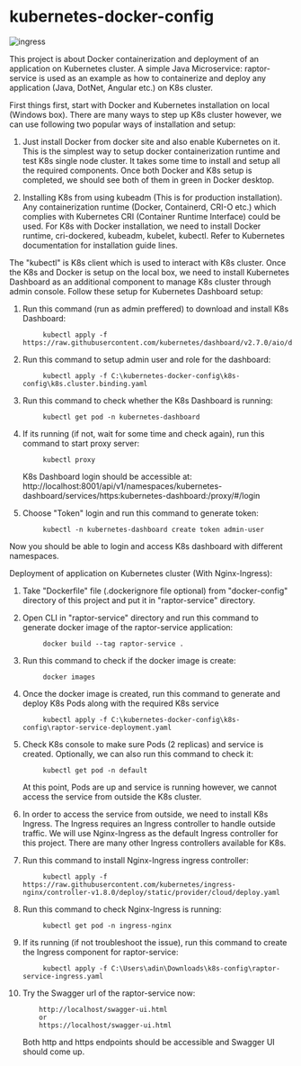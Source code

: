 # kubernetes-docker-config

![ingress](https://github.com/irfan-nagoo/kubernetes-docker-config/assets/96521607/b723ada4-0139-49d7-b223-02153d6d77b0)


This project is about Docker containerization and deployment of an application on Kubernetes cluster. A simple Java Microservice: raptor-service is used as an example as how to containerize and deploy any application (Java, DotNet, Angular etc.) on K8s cluster.


First things first, start with Docker and Kubernetes installation on local (Windows box). There are many ways to step up K8s cluster however, we can use following two popular ways of installation and setup:

1. Just install Docker from docker site and also enable Kubernetes on it. This is the simplest way to setup docker containerization runtime and test K8s single node cluster. It takes some time to install and setup all the required components. Once both Docker and K8s setup is completed, we should see both of them in green in Docker desktop.

2. Installing K8s from using kubeadm (This is for production installation). Any containerization runtime (Docker, Containerd, CRI-O etc.) which complies with Kubernetes CRI (Container Runtime Interface) could be used. For K8s with Docker installation, we need to install Docker runtime, cri-dockered, kubeadm, kubelet, kubectl. Refer to Kubernetes documentation for installation guide lines.

The "kubectl" is K8s client which is used to interact with K8s cluster. Once the K8s and Docker is setup on the local box, we need to install Kubernetes Dashboard as an additional component to manage K8s cluster through admin console. Follow these setup for Kubernetes Dashboard setup:

1. Run this command (run as admin preffered) to download and install K8s Dashboard:
		
			kubectl apply -f https://raw.githubusercontent.com/kubernetes/dashboard/v2.7.0/aio/deploy/recommended.yaml
					
2. Run this command to setup admin user and role for the dashboard:
		
			kubectl apply -f C:\kubernetes-docker-config\k8s-config\k8s.cluster.binding.yaml
					
3. Run this command to check whether the K8s Dashboard is running:
					
			kubectl get pod -n kubernetes-dashboard
					
4. If its running (if not, wait for some time and check again), run this command to start proxy server:
		
			kubectl proxy
					
	K8s Dashboard login should be accessible at: http://localhost:8001/api/v1/namespaces/kubernetes-dashboard/services/https:kubernetes-dashboard:/proxy/#/login

5. Choose "Token" login and run this command to generate token:

			kubectl -n kubernetes-dashboard create token admin-user
					

Now you should be able to login and access K8s dashboard with different namespaces.
				
		
Deployment of application on Kubernetes cluster (With Nginx-Ingress):

1. Take "Dockerfile" file (.dockerignore file optional) from "docker-config" directory of this project and put it in "raptor-service" directory.

2. Open CLI in "raptor-service" directory and run this command to generate docker image of the raptor-service application:
				
            docker build --tag raptor-service .
					
3. Run this command to check if the docker image is create:

		    docker images

4. Once the docker image is created,  run this command to generate and deploy K8s Pods along with the required K8s service

		    kubectl apply -f C:\kubernetes-docker-config\k8s-config\raptor-service-deployment.yaml

5. Check K8s console to make sure Pods (2 replicas) and service is created. Optionally, we can also run this command to check it:

		    kubectl get pod -n default
					
    At this point, Pods are up and service is running however, we cannot access the service from outside the K8s cluster.
					
6. In order to access the service from outside, we need to install K8s Ingress. The Ingress requires an Ingress controller to handle outside traffic. We will use Nginx-Ingress as the default Ingress controller for this project. There are many other Ingress controllers available for K8s.
		
7. Run this command to install Nginx-Ingress ingress controller:
		
		    kubectl apply -f https://raw.githubusercontent.com/kubernetes/ingress-nginx/controller-v1.8.0/deploy/static/provider/cloud/deploy.yaml
			
8. Run this command to check Nginx-Ingress is running:

		    kubectl get pod -n ingress-nginx
		
9. If its running (if not troubleshoot the issue), run this command to create the Ingress component for raptor-service:

		    kubectl apply -f C:\Users\adin\Downloads\k8s-config\raptor-service-ingress.yaml
					
10. Try the Swagger url of the raptor-service now:

		    http://localhost/swagger-ui.html
		    or
		    https://localhost/swagger-ui.html
		
	Both http and https endpoints should be accessible and Swagger UI should come up.
		
		
